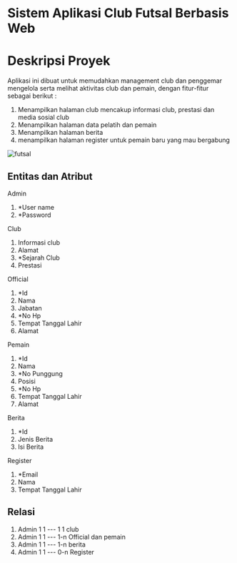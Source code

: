 # Sistem Aplikasi Club Futsal Berbasis Web

# Deskripsi Proyek
Aplikasi ini dibuat untuk memudahkan management club dan penggemar mengelola serta melihat aktivitas club dan pemain, dengan fitur-fitur sebagai berikut :
1. Menampilkan halaman club mencakup informasi club, prestasi dan media sosial club
2. Menampilkan halaman data pelatih dan pemain 
3. Menampilkan halaman berita
4. menampilkan halaman register untuk pemain baru yang mau bergabung

![futsal](https://user-images.githubusercontent.com/86096057/176128721-e332e3d9-97e0-4f28-b579-83511b42fa1f.png)

## Entitas dan Atribut
Admin
1. *User name
2. *Password

Club
1. Informasi club
2. Alamat 
3. *Sejarah Club 
4. Prestasi

Official
1. *Id
2. Nama
3. Jabatan
4. *No Hp 
5. Tempat Tanggal Lahir 
6. Alamat

Pemain
1. *Id 
2. Nama
3. *No Punggung
4. Posisi
5. *No Hp
6. Tempat Tanggal Lahir
7. Alamat

Berita
1. *Id
2. Jenis Berita
3. Isi Berita

Register 
1. *Email
2. Nama
3. Tempat Tanggal Lahir

## Relasi
1. Admin 1 1 --- 1 1 club
2. Admin 1 1 --- 1-n Official dan pemain
3. Admin 1 1 --- 1-n berita
4. Admin 1 1 --- 0-n Register

